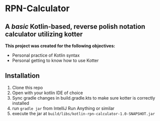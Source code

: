 # RPN-Calculator
## A *basic* Kotlin-based, reverse polish notation calculator utilizing kotter


__This project was created for the following objectives:__
 - Personal practice of Kotlin syntax
 - Personal getting to know how to use Kotter


## Installation
1. Clone this repo
2. Open with your kotlin IDE of choice
3. Sync gradle changes in build.gradle.kts to make sure kotter is correctly installed
4. run `gradle jar` from IntelliJ Run Anything or similar
5. execute the jar at `build/libs/kotlin-rpn-calculator-1.0-SNAPSHOT.jar`

